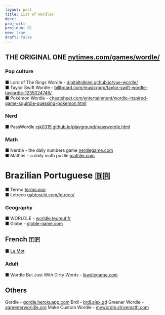 ```yaml
---
layout: post
title: List of Wordles
desc:
proj-url:
proj-num: 01
new: true
draft: false
---
```



## THE ORIGINAL ONE [nytimes.com/games/wordle/](https://www.nytimes.com/games/wordle/index.html)

### Pop culture
■ Lord of The Rings Wordle - [digitaltolkien.github.io/vue-wordle/](https://digitaltolkien.github.io/vue-wordle/) <br>
■ Taylor Swift Wordle - [billboard.com/music/pop/taylor-swift-wordle-taylordle-1235024746/](https://www.billboard.com/music/pop/taylor-swift-wordle-taylordle-1235024746/) <br>
■ Pokémon Wordle - [cheatsheet.com/entertainment/wordle-inspired-game-squirdle-guessing-pokemon.html](https://www.cheatsheet.com/entertainment/wordle-inspired-game-squirdle-guessing-pokemon.html/) <br>

### Nerd
■ PassWordle [rsk0315.github.io/playground/passwordle.html](https://rsk0315.github.io/playground/passwordle.html) <br>

###  Math
■ Nerdle - the daily numbers game [nerdlegame.com](https://nerdlegame.com/) <br>
■ Mathler - a daily math puzlle [mathler.com](https://www.mathler.com/) <br>


# Brazilian Portuguese 🇧🇷 
■ Termo [termo.ooo](https://term.ooo/) <br>
■ Letreco [gabtoschi.com/letreco/](https://www.gabtoschi.com/letreco/) <br>

### Geography
■ WORLDLE - [worldle.teuteuf.fr](https://worldle.teuteuf.fr/) <br>
■ Globe - [globle-game.com](https://globle-game.com/) <br>

## French 🇹🇫
■ [Le Mot](https://wordle.louan.me/)


### Adult
■ Wordle But Just With Dirty Words - [lewdlegame.com](https://www.lewdlegame.com/) <br>


## Others

Gordle - [gordle.herokuapp.com](https://gordle.herokuapp.com)
Brdl - [brdl.alex.gd](https://brdl.alex.gd/)
Greener Wordle - [agreenerworldle.org](https://agreenerworldle.org/)
Make Custom Wordle - [mywordle.strivemath.com](https://mywordle.strivemath.com/)
